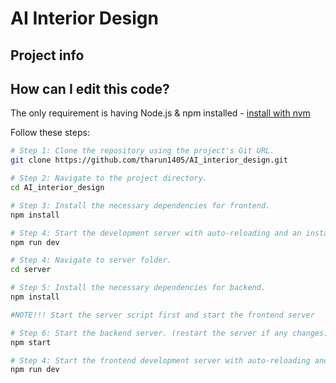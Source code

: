 # AI Interior Design

## Project info



## How can I edit this code?


The only requirement is having Node.js & npm installed - [install with nvm](https://github.com/nvm-sh/nvm#installing-and-updating)

Follow these steps:

```sh
# Step 1: Clone the repository using the project's Git URL.
git clone https://github.com/tharun1405/AI_interior_design.git

# Step 2: Navigate to the project directory.
cd AI_interior_design

# Step 3: Install the necessary dependencies for frontend.
npm install

# Step 4: Start the development server with auto-reloading and an instant preview.
npm run dev

# Step 4: Navigate to server folder.
cd server

# Step 5: Install the necessary dependencies for backend.
npm install

#NOTE!!! Start the server script first and start the frontend server

# Step 6: Start the backend server. (restart the server if any changes)
npm start

# Step 4: Start the frontend development server with auto-reloading and an instant preview.
npm run dev
```

